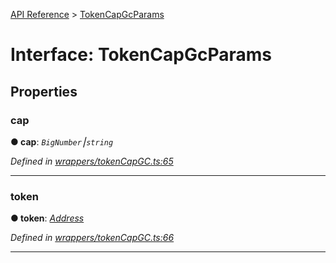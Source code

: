 [API Reference](../README.md) > [TokenCapGcParams](../interfaces/TokenCapGcParams.md)



# Interface: TokenCapGcParams


## Properties
<a id="cap"></a>

###  cap

**●  cap**:  *`BigNumber`⎮`string`* 

*Defined in [wrappers/tokenCapGC.ts:65](https://github.com/daostack/arc.js/blob/f343aa24/lib/wrappers/tokenCapGC.ts#L65)*





___

<a id="token"></a>

###  token

**●  token**:  *[Address](../#Address)* 

*Defined in [wrappers/tokenCapGC.ts:66](https://github.com/daostack/arc.js/blob/f343aa24/lib/wrappers/tokenCapGC.ts#L66)*





___


